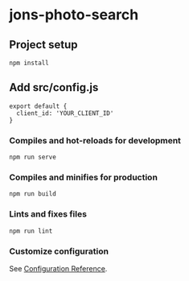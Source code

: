 # jons-photo-search

## Project setup
```
npm install
```

## Add src/config.js
```
export default {
  client_id: 'YOUR_CLIENT_ID'
}
```

### Compiles and hot-reloads for development
```
npm run serve
```

### Compiles and minifies for production
```
npm run build
```

### Lints and fixes files
```
npm run lint
```

### Customize configuration
See [Configuration Reference](https://cli.vuejs.org/config/).
